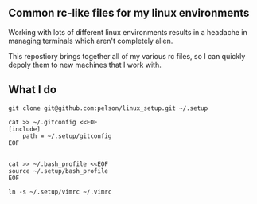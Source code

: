 Common rc-like files for my linux environments
----------------------------------------------

Working with lots of different linux environments results in a headache in managing terminals 
which aren't completely alien.

This repostiory brings together all of my various rc files, so I can quickly depoly 
them to new machines that I work with.


What I do
---------

```
git clone git@github.com:pelson/linux_setup.git ~/.setup

cat >> ~/.gitconfig <<EOF
[include]
    path = ~/.setup/gitconfig
EOF


cat >> ~/.bash_profile <<EOF
source ~/.setup/bash_profile
EOF

ln -s ~/.setup/vimrc ~/.vimrc
```

